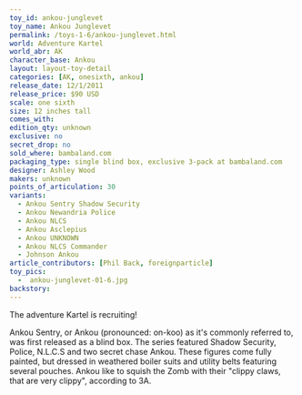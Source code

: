 ```yaml
---
toy_id: ankou-junglevet
toy_name: Ankou Junglevet
permalink: /toys-1-6/ankou-junglevet.html
world: Adventure Kartel
world_abr: AK
character_base: Ankou
layout: layout-toy-detail
categories: [AK, onesixth, ankou]
release_date: 12/1/2011
release_price: $90 USD
scale: one sixth
size: 12 inches tall
comes_with: 
edition_qty: unknown
exclusive: no
secret_drop: no
sold_where: bambaland.com
packaging_type: single blind box, exclusive 3-pack at bambaland.com
designer: Ashley Wood
makers: unknown
points_of_articulation: 30
variants: 
  - Ankou Sentry Shadow Security
  - Ankou Newandria Police
  - Ankou NLCS
  - Ankou Asclepius
  - Ankou UNKNOWN
  - Ankou NLCS Commander
  - Johnson Ankou
article_contributors: [Phil Back, foreignparticle]
toy_pics:
  -  ankou-junglevet-01-6.jpg
backstory:  
---
```

The adventure Kartel is recruiting!

Ankou Sentry, or Ankou (pronounced: on-koo) as it's commonly referred to, was first released as a blind box. The series featured Shadow Security, Police, N.L.C.S and two secret chase Ankou. These figures come fully painted, but dressed in weathered boiler suits and utility belts featuring several pouches. Ankou like to squish the Zomb with their "clippy claws, that are very clippy", according to 3A.